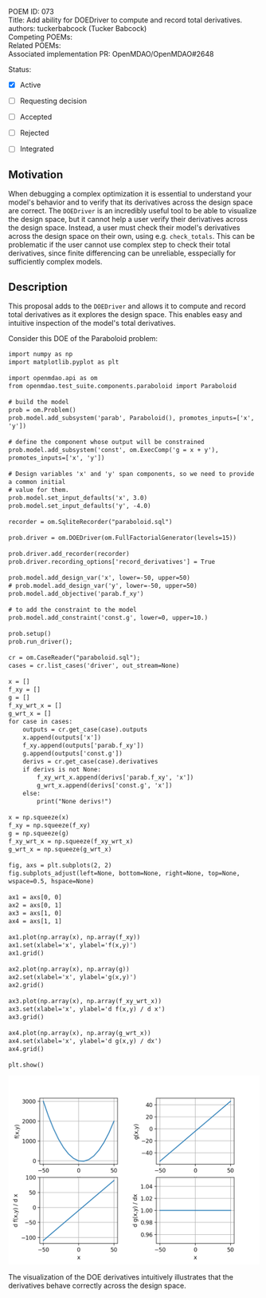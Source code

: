 POEM ID: 073  
Title: Add ability for DOEDriver to compute and record total derivatives.  
authors: tuckerbabcock (Tucker Babcock)  
Competing POEMs:  
Related POEMs:  
Associated implementation PR: OpenMDAO/OpenMDAO#2648  

Status:

- [x] Active
- [ ] Requesting decision
- [ ] Accepted
- [ ] Rejected
- [ ] Integrated



## Motivation

When debugging a complex optimization it is essential to understand your model's behavior and to verify that its derivatives across the design space are correct. 
The `DOEDriver` is an incredibly useful tool to be able to visualize the design space, but it cannot help a user verify their derivatives across the design space. 
Instead, a user must check their model's derivatives across the design space on their own, using e.g. `check_totals`. 
This can be problematic if the user cannot use complex step to check their total derivatives, since finite differencing can be unreliable, esspecially for sufficiently complex models.

## Description

This proposal adds to the `DOEDriver` and allows it to compute and record total derivatives as it explores the design space. 
This enables easy and intuitive inspection of the model's total derivatives.

Consider this DOE of the Paraboloid problem:
```language=python
import numpy as np
import matplotlib.pyplot as plt

import openmdao.api as om
from openmdao.test_suite.components.paraboloid import Paraboloid

# build the model
prob = om.Problem()
prob.model.add_subsystem('parab', Paraboloid(), promotes_inputs=['x', 'y'])

# define the component whose output will be constrained
prob.model.add_subsystem('const', om.ExecComp('g = x + y'), promotes_inputs=['x', 'y'])

# Design variables 'x' and 'y' span components, so we need to provide a common initial
# value for them.
prob.model.set_input_defaults('x', 3.0)
prob.model.set_input_defaults('y', -4.0)

recorder = om.SqliteRecorder("paraboloid.sql")

prob.driver = om.DOEDriver(om.FullFactorialGenerator(levels=15))

prob.driver.add_recorder(recorder)
prob.driver.recording_options['record_derivatives'] = True

prob.model.add_design_var('x', lower=-50, upper=50)
# prob.model.add_design_var('y', lower=-50, upper=50)
prob.model.add_objective('parab.f_xy')

# to add the constraint to the model
prob.model.add_constraint('const.g', lower=0, upper=10.)

prob.setup()
prob.run_driver();

cr = om.CaseReader("paraboloid.sql");
cases = cr.list_cases('driver', out_stream=None)

x = []
f_xy = []
g = []
f_xy_wrt_x = []
g_wrt_x = []
for case in cases:
    outputs = cr.get_case(case).outputs
    x.append(outputs['x'])
    f_xy.append(outputs['parab.f_xy'])
    g.append(outputs['const.g'])
    derivs = cr.get_case(case).derivatives
    if derivs is not None:
        f_xy_wrt_x.append(derivs['parab.f_xy', 'x'])
        g_wrt_x.append(derivs['const.g', 'x'])
    else:
        print("None derivs!")

x = np.squeeze(x)
f_xy = np.squeeze(f_xy)
g = np.squeeze(g)
f_xy_wrt_x = np.squeeze(f_xy_wrt_x)
g_wrt_x = np.squeeze(g_wrt_x)

fig, axs = plt.subplots(2, 2)
fig.subplots_adjust(left=None, bottom=None, right=None, top=None, wspace=0.5, hspace=None)

ax1 = axs[0, 0]
ax2 = axs[0, 1]
ax3 = axs[1, 0]
ax4 = axs[1, 1]

ax1.plot(np.array(x), np.array(f_xy))
ax1.set(xlabel='x', ylabel='f(x,y)')
ax1.grid()

ax2.plot(np.array(x), np.array(g))
ax2.set(xlabel='x', ylabel='g(x,y)')
ax2.grid()

ax3.plot(np.array(x), np.array(f_xy_wrt_x))
ax3.set(xlabel='x', ylabel='d f(x,y) / d x')
ax3.grid()

ax4.plot(np.array(x), np.array(g_wrt_x))
ax4.set(xlabel='x', ylabel='d g(x,y) / dx')
ax4.grid()

plt.show()
```
![Paraboloid DOE](POEM_073/paraboloid_doe.png)

The visualization of the DOE derivatives intuitively illustrates that the derivatives behave correctly across the design space.
